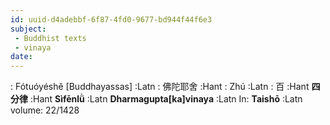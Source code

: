 ```yaml
---
id: uuid-d4adebbf-6f87-4fd0-9677-bd944f44f6e3
subject: 
 - Buddhist texts
 - vinaya
date: 
---
```


: Fótuóyéshě [Buddhayassas] :Latn
: 佛陀耶舍 :Hant
: Zhú :Latn
: 百 :Hant
**四分律** :Hant
**Sìfēnlǜ** :Latn
**Dharmagupta[ka]vinaya** :Latn
In: 
**Taishō** :Latn
volume: 22/1428